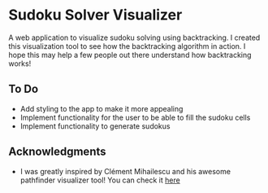 # Sudoku Solver Visualizer
A web application to visualize sudoku solving using backtracking. I created this visualization tool to see how the backtracking algorithm in action. I hope this may help a few people out there understand how backtracking works!

## To Do
* Add styling to the app to make it more appealing
* Implement functionality for the user to be able to fill the sudoku cells
* Implement functionality to generate sudokus

## Acknowledgments
* I was greatly inspired by Clément Mihailescu and his awesome pathfinder visualizer tool! You can check it [here](https://github.com/clementmihailescu/Pathfinding-Visualizer)
